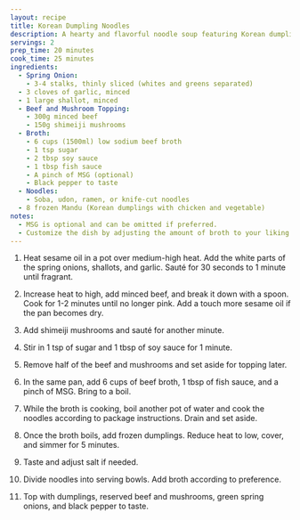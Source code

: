 ```yaml
---
layout: recipe
title: Korean Dumpling Noodles
description: A hearty and flavorful noodle soup featuring Korean dumplings and rich beef broth.
servings: 2
prep_time: 20 minutes
cook_time: 25 minutes
ingredients:
  - Spring Onion:
    - 3-4 stalks, thinly sliced (whites and greens separated)
  - 3 cloves of garlic, minced
  - 1 large shallot, minced
  - Beef and Mushroom Topping:
    - 300g minced beef
    - 150g shimeiji mushrooms
  - Broth:
    - 6 cups (1500ml) low sodium beef broth
    - 1 tsp sugar
    - 2 tbsp soy sauce
    - 1 tbsp fish sauce
    - A pinch of MSG (optional)
    - Black pepper to taste
  - Noodles:
    - Soba, udon, ramen, or knife-cut noodles
  - 8 frozen Mandu (Korean dumplings with chicken and vegetable)
notes:
  - MSG is optional and can be omitted if preferred.
  - Customize the dish by adjusting the amount of broth to your liking.
---
```


1. Heat sesame oil in a pot over medium-high heat. Add the white parts of the spring onions, shallots, and garlic. Sauté for 30 seconds to 1 minute until fragrant.

2. Increase heat to high, add minced beef, and break it down with a spoon. Cook for 1-2 minutes until no longer pink. Add a touch more sesame oil if the pan becomes dry.

3. Add shimeiji mushrooms and sauté for another minute.

4. Stir in 1 tsp of sugar and 1 tbsp of soy sauce for 1 minute.

5. Remove half of the beef and mushrooms and set aside for topping later.

6. In the same pan, add 6 cups of beef broth, 1 tbsp of fish sauce, and a pinch of MSG. Bring to a boil.

7. While the broth is cooking, boil another pot of water and cook the noodles according to package instructions. Drain and set aside.

8. Once the broth boils, add frozen dumplings. Reduce heat to low, cover, and simmer for 5 minutes.

9. Taste and adjust salt if needed.

10. Divide noodles into serving bowls. Add broth according to preference.

11. Top with dumplings, reserved beef and mushrooms, green spring onions, and black pepper to taste.
